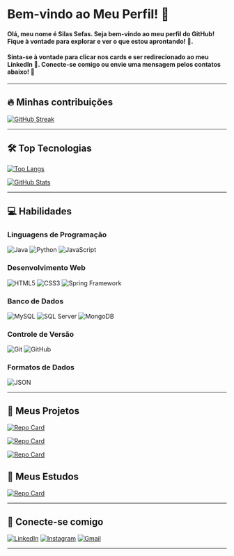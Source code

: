 # Bem-vindo ao Meu Perfil! 👋

#### Olá, meu nome é **Silas Sefas**. Seja bem-vindo ao meu perfil do GitHub! Fique à vontade para explorar e ver o que estou aprontando! 🚀.
#### Sinta-se à vontade para clicar nos cards e ser redirecionado ao meu LinkedIn 💼. Conecte-se comigo ou envie uma mensagem pelos contatos abaixo! 📩

---

## 🔥 Minhas contribuições

[![GitHub Streak](https://streak-stats.demolab.com/?user=silassefas1&card_width=1000&theme=radical&background=000&border=30A3DC&dates=FFF)](https://www.linkedin.com/in/silassefas)

---

## 🛠️ Top Tecnologias
[![Top Langs](https://github-readme-stats-git-masterrstaa-rickstaa.vercel.app/api/top-langs/?username=silassefas1&card_width=500&layout=compact&bg_color=000&border_color=30A3DC&title_color=FE428E&text_color=FFFFFF)](https://www.linkedin.com/in/silassefas)

[![GitHub Stats](https://github-readme-stats.vercel.app/api?username=silassefas1&card_width=500&?theme=radical&bg_color=000&border_color=30A3DC&show_icons=true&icon_color=30A3DC&title_color=FE428E&text_color=FFFFFF)](https://www.linkedin.com/in/silassefas)

---

## 💻 Habilidades

### Linguagens de Programação
![Java](https://img.shields.io/badge/java-%23ED8B00.svg?style=for-the-badge&logo=openjdk&logoColor=white)
![Python](https://img.shields.io/badge/python-3670A0?style=for-the-badge&logo=python&logoColor=ffdd54)
![JavaScript](https://img.shields.io/badge/JavaScript-F7DF1E?style=for-the-badge&logo=javascript&logoColor=black)

### Desenvolvimento Web
![HTML5](https://img.shields.io/badge/HTML5-E34F26?style=for-the-badge&logo=html5&logoColor=white)
![CSS3](https://img.shields.io/badge/CSS3-1572B6?style=for-the-badge&logo=css3&logoColor=white)
![Spring Framework](https://img.shields.io/badge/Spring_Framework-6DB33F?style=for-the-badge&logo=spring&logoColor=white)


### Banco de Dados
![MySQL](https://img.shields.io/badge/MySQL-4479A1?style=for-the-badge&logo=mysql&logoColor=white)
![SQL Server](https://img.shields.io/badge/SQL%20Server-003B2D?style=for-the-badge&logo=microsoft-sql-server&logoColor=white)
![MongoDB](https://img.shields.io/badge/MongoDB-47A248?style=for-the-badge&logo=mongodb&logoColor=white)


### Controle de Versão
![Git](https://img.shields.io/badge/GIT-E44C30?style=for-the-badge&logo=git&logoColor=white)
![GitHub](https://img.shields.io/badge/GitHub-181717?style=for-the-badge&logo=github&logoColor=white)

### Formatos de Dados
![JSON](https://img.shields.io/badge/JSON-000000?style=for-the-badge&logo=json&logoColor=white)

---

## 📁 Meus Projetos
[![Repo Card](https://github-readme-stats.vercel.app/api/pin/?username=silassefas1&repo=Work-Shop-Project&bg_color=000&border_color=30A3DC&show_icons=true&icon_color=30A3DC&title_color=ED64A6&text_color=FFF&card_width=500)](https://github.com/silassefas1/Work-Shop-Project)

[![Repo Card](https://github-readme-stats.vercel.app/api/pin/?username=silassefas1&repo=Chess-System-Java&bg_color=000&border_color=30A3DC&show_icons=true&icon_color=30A3DC&title_color=ED64A6&text_color=FFF&card_width=500)](https://github.com/silassefas1/Chess-System-Java)

[![Repo Card](https://github-readme-stats.vercel.app/api/pin/?username=silassefas1&repo=Projec-DAO-JDBC&bg_color=000&border_color=30A3DC&show_icons=true&icon_color=30A3DC&title_color=ED64A6&text_color=FFF&card_width=500)](https://github.com/silassefas1/Projec-DAO-JDBC)

## 📘 Meus Estudos
[![Repo Card](https://github-readme-stats.vercel.app/api/pin/?username=silassefas1&repo=Estudos&bg_color=000&border_color=30A3DC&show_icons=true&icon_color=30A3DC&title_color=ED64A6&text_color=FFF&card_width=500)](https://github.com/silassefas1/Estudos)

---

## 🤝 Conecte-se comigo

[![LinkedIn](https://img.shields.io/badge/LinkedIn-0077B5?style=for-the-badge&logo=linkedin&logoColor=white)](https://www.linkedin.com/in/silas-sefas-7a7757308/)
[![Instagram](https://img.shields.io/badge/-Instagram-%23E4405F?style=for-the-badge&logo=instagram&logoColor=white)](https://www.instagram.com/silassefas1)
[![Gmail](https://img.shields.io/badge/Gmail-333333?style=for-the-badge&logo=gmail&logoColor=red)](mailto:silassefas23@gmail.com)

---
